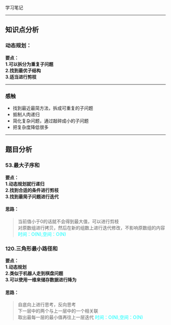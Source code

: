 学习笔记

---
## 知识点分析

### 动态规划： 
**要点：**    
**1.可以拆分为重复子问题**  
**2.找到最优子结构**  
**3.适当进行剪枝**   

---

### **感触**  
- 找到最近最简方法，拆成可重复的子问题
- 抵制人肉递归
- 简化复杂问题，通过敲碎成小的子问题
- 把复杂度降低很多
---
## 题目分析

### 53.最大子序和

**要点：**  
**1.动态规划就行递归**  
**2.找到合适的条件进行剪枝**  
**3.找到最简子问题进行迭代**

#### 思路：
> 当前值小于0的话就不会得到最大值，可以进行剪枝    
> 对原数组进行拷贝，然后在新的组数上进行迭代修改，不影响原数组的内容
><font color=#00ffff>时间：O(N),空间：O(N)</font>

### 120.三角形最小路径和

**要点：**  
**1.动态规划**  
**2.类似于机器人走到棋盘问题**  
**3.可以使用一维来储存数据进行降为**  

#### 思路：
>自底向上进行思考，反向思考  
>下一层中的两个与上一层中的一个相关联  
>取出最每一层的最小值再往上一层迭代
><font color=#00ffff>时间：O(N),空间：O(N)</font>